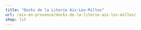 ```yaml
---
title: "Docks de la Literie Aix-Les-Milles"
url: /aix-en-provence/docks-de-la-literie-aix-les-milles/
shop: lit
---
```

